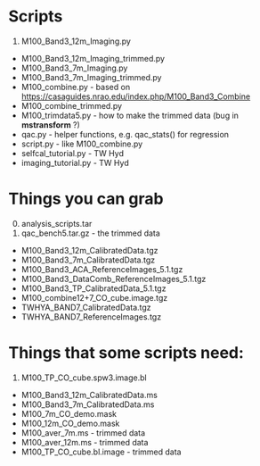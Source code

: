 # Scripts

1. M100_Band3_12m_Imaging.py
*  M100_Band3_12m_Imaging_trimmed.py
*  M100_Band3_7m_Imaging.py
*  M100_Band3_7m_Imaging_trimmed.py
*  M100_combine.py - based on https://casaguides.nrao.edu/index.php/M100_Band3_Combine
*  M100_combine_trimmed.py
*  M100_trimdata5.py - how to make the trimmed data (bug in **mstransform** ?)
*  qac.py - helper functions, e.g. qac_stats() for regression
*  script.py - like M100_combine.py
*  selfcal_tutorial.py - TW Hyd
*  imaging_tutorial.py - TW Hyd

# Things you can grab

0. analysis_scripts.tar
1. qac_bench5.tar.gz  - the trimmed data
* M100_Band3_12m_CalibratedData.tgz
* M100_Band3_7m_CalibratedData.tgz
* M100_Band3_ACA_ReferenceImages_5.1.tgz
* M100_Band3_DataComb_ReferenceImages_5.1.tgz
* M100_Band3_TP_CalibratedData_5.1.tgz
* M100_combine12+7_CO_cube.image.tgz
* TWHYA_BAND7_CalibratedData.tgz
* TWHYA_BAND7_ReferenceImages.tgz

# Things that some scripts need:

1. M100_TP_CO_cube.spw3.image.bl
* M100_Band3_12m_CalibratedData.ms
* M100_Band3_7m_CalibratedData.ms
* M100_7m_CO_demo.mask
* M100_12m_CO_demo.mask
* M100_aver_7m.ms - trimmed data
* M100_aver_12m.ms - trimmed data
* M100_TP_CO_cube.bl.image - trimmed data

